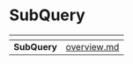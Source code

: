 # SubQuery

<table data-card-size="large" data-view="cards"><thead><tr><th></th><th data-hidden data-card-target data-type="content-ref"></th></tr></thead><tbody><tr><td><strong>SubQuery</strong></td><td><a href="./overview.md">overview.md</a></td></tr></tbody></table>